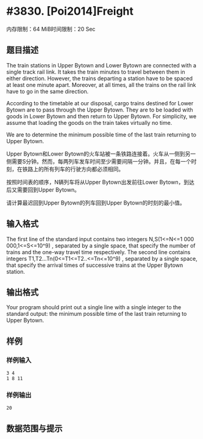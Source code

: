 # #3830. [Poi2014]Freight

内存限制：64 MiB时间限制：20 Sec

## 题目描述

The train stations in Upper Bytown and Lower Bytown are connected with a single track rail link. It takes the train   minutes to travel between them in either direction. However, the trains departing a station have to be spaced at least one minute apart. Moreover, at all times, all the trains on the rail link have to go in the same direction.

According to the timetable at our disposal,   cargo trains destined for Lower Bytown are to pass through the Upper Bytown. They are to be loaded with goods in Lower Bytown and then return to Upper Bytown. For simplicity, we assume that loading the goods on the train takes virtually no time.

We are to determine the minimum possible time of the last train returning to Upper Bytown.

Upper Bytown和Lower  Bytown的火车站被一条铁路连接着。火车从一侧到另一侧需要S分钟。然而，每两列车发车时间至少需要间隔一分钟。并且，在每一个时刻，在铁路上的所有列车的行驶方向都必须相同。

按照时间表的顺序，N辆列车将从Upper Bytown出发前往Lower Bytown，到达后又需要回到Upper Bytown。

请计算最迟回到Upper Bytown的列车回到Upper Bytown的时刻的最小值。

## 输入格式

The first line of the standard input contains two integers N,S(1<=N<=1 000 000,1<=S<=10^9) , separated by a single space, that specify the number of trains and the one-way travel time respectively. The second line contains   integers T1,T2&hellip;Tn(0<=T1<=T2..<=Tn<=10^9) , separated by a single space, that specify the arrival times of successive trains at the Upper Bytown station.

## 输出格式

Your program should print out a single line with a single integer to the standard output: the minimum possible time of the last train returning to Upper Bytown.

## 样例

### 样例输入

    
    3 4
    1 8 11
    

### 样例输出

    
    20
    
    

## 数据范围与提示
